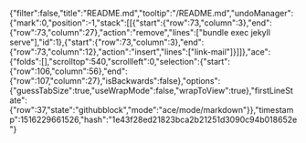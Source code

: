{"filter":false,"title":"README.md","tooltip":"/README.md","undoManager":{"mark":0,"position":-1,"stack":[[{"start":{"row":73,"column":3},"end":{"row":73,"column":27},"action":"remove","lines":["bundle exec jekyll serve"],"id":1},{"start":{"row":73,"column":3},"end":{"row":73,"column":12},"action":"insert","lines":["link-mail"]}]]},"ace":{"folds":[],"scrolltop":540,"scrollleft":0,"selection":{"start":{"row":106,"column":56},"end":{"row":107,"column":27},"isBackwards":false},"options":{"guessTabSize":true,"useWrapMode":false,"wrapToView":true},"firstLineState":{"row":37,"state":"githubblock","mode":"ace/mode/markdown"}},"timestamp":1516229661526,"hash":"1e43f28ed21823bca2b21251d3090c94b018652e"}